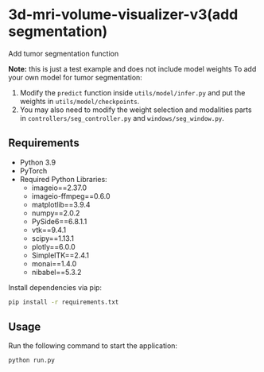 # 3d-mri-volume-visualizer-v3(add segmentation)

Add tumor segmentation function 

**Note:** this is just a test example and does not include model weights
To add your own model for tumor segmentation:

1. Modify the `predict` function inside `utils/model/infer.py` and put the weights in `utils/model/checkpoints`.
2. You may also need to modify the weight selection and modalities parts in `controllers/seg_controller.py` and `windows/seg_window.py`.

## Requirements
- Python 3.9
- PyTorch
- Required Python Libraries:
  - imageio==2.37.0
  - imageio-ffmpeg==0.6.0
  - matplotlib==3.9.4
  - numpy==2.0.2
  - PySide6==6.8.1.1
  - vtk==9.4.1
  - scipy==1.13.1
  - plotly==6.0.0
  - SimpleITK==2.4.1
  - monai==1.4.0
  - nibabel==5.3.2

Install dependencies via pip:
```bash
pip install -r requirements.txt
```
## Usage
Run the following command to start the application:

```bash
python run.py
```
